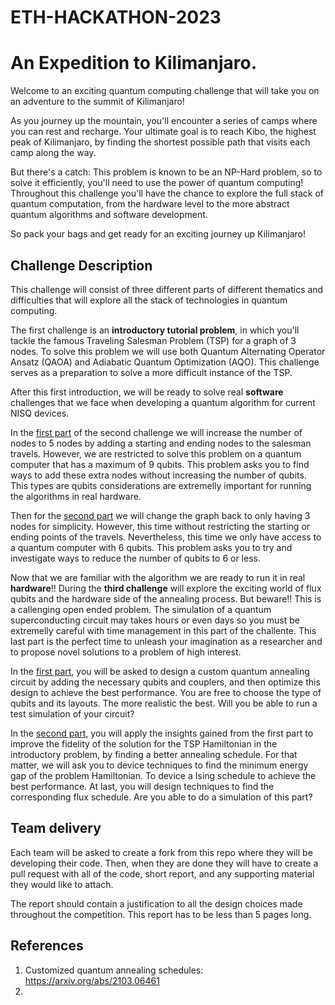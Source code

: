 # ETH-HACKATHON-2023
# An Expedition to Kilimanjaro.

Welcome to an exciting quantum computing challenge that will take you on an adventure to the summit of Kilimanjaro!

As you journey up the mountain, you'll encounter a series of camps where you can rest and recharge. Your ultimate goal is to reach Kibo, the highest peak of Kilimanjaro, by finding the shortest possible path that visits each camp along the way.

But there's a catch: This problem is known to be an NP-Hard problem, so to solve it efficiently, you'll need to use the power of quantum computing! Throughout this challenge you'll have the chance to explore the full stack of quantum computation, from the hardware level to the more abstract quantum algorithms and software development.

So pack your bags and get ready for an exciting journey up Kilimanjaro!


## Challenge Description

This challenge will consist of three different parts of different thematics and difficulties that will explore all the stack of technologies in quantum computing. 

The first challenge is an **introductory tutorial problem**, in which you'll tackle the famous Traveling Salesman Problem (TSP) for a graph of 3 nodes. To solve this problem we will use both Quantum Alternating Operator Ansatz (QAOA) and Adiabatic Quantum Optimization (AQO). This challenge serves as a preparation to solve a more difficult instance of the TSP. 

After this first introduction, we will be ready to solve real **software** challenges that we face when developing a quantum algorithm for current NISQ devices. 

In the <u>first part</u> of the second challenge we will increase the number of nodes to 5 nodes by adding a starting and ending nodes to the salesman travels. However, we are restricted to solve this problem on a quantum computer that has a maximum of 9 qubits. This problem asks you to find ways to add these extra nodes without increasing the number of qubits. This types are qubits considerations are extremelly important for running the algorithms in real hardware. 

Then for the <u>second part</u> we will change the graph back to only having 3 nodes for simplicity. However, this time without restricting the starting or ending points of the travels. Nevertheless, this time we only have access to a quantum computer with 6 qubits. This problem asks you to try and investigate ways to reduce the number of qubits to 6 or less. 

Now that we are familiar with the algorithm we are ready to run it in real **hardware**!! During the **third challenge** will explore the exciting world of flux qubits and the hardware side of the annealing process. But beware!! This is a callenging open ended problem. The simulation of a quantum superconducting circuit may takes hours or even days so you must be extremelly careful with time management in this part of the challente. This last part is the perfect time to unleash your imagination as a researcher and to propose novel solutions to a problem of high interest. 

In the <u>first part</u>, you will be asked to design a custom quantum annealing circuit by adding the necessary qubits and couplers, and then optimize this design to achieve the best performance. You are free to choose the type of qubits and its layouts. The more realistic the best. Will you be able to run a test simulation of your circuit?   

In the <u>second part</u>, you will apply the insights gained from the first part to improve the fidelity of the solution for the TSP Hamiltonian in the introductory problem, by finding a better annealing schedule. For that matter, we will ask you to device techniques to find the minimum energy gap of the problem Hamiltonian. To device a Ising schedule to achieve the best performance. At last, you will design techniques to find the corresponding flux schedule. Are you able to do a simulation of this part? 


## Team delivery

Each team will be asked to create a fork from this repo where they will be developing their code. Then, when they are done they will have to create a pull request with all of the code, short report, and any supporting material they would like to attach. 

The report should contain a justification to all the design choices made throughout the competition. This report has to be less than 5 pages long. 

##  References 


1. Customized quantum annealing schedules: https://arxiv.org/abs/2103.06461
2. 